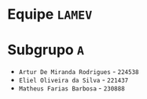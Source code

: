 # Equipe `LAMEV`

# Subgrupo `A`
* `Artur De Miranda Rodrigues` - `224538`
* `Eliel Oliveira da Silva` - `221437`
* `Matheus Farias Barbosa` - `230888`
